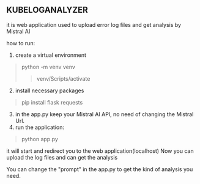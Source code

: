 KUBELOGANALYZER
----------------
it is web application used to upload error log files and get analysis by Mistral AI

how to run:
1. create a virtual environment
>python -m venv venv
>>venv/Scripts/activate
2. install necessary packages
>pip install flask requests
3. in the app.py keep your Mistral AI API, no need of changing the Mistral Url.
4. run the application:
>python app.py

it will start and redirect you to the web application(localhost)
Now you can upload the log files and can get the analysis

You can change the "prompt" in the app.py to get the kind of analysis you need.
